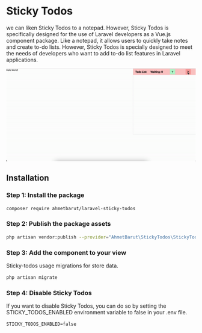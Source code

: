 # Sticky Todos

we can liken Sticky Todos to a notepad. However, Sticky Todos is specifically designed for the use of Laravel developers as a Vue.js component package. Like a notepad, it allows users to quickly take notes and create to-do lists. However, Sticky Todos is specially designed to meet the needs of developers who want to add to-do list features in Laravel applications.

![Sticky Todos](./example.gif)

## Installation

### Step 1: Install the package

```bash
composer require ahmetbarut/laravel-sticky-todos
```

### Step 2: Publish the package assets

```bash
php artisan vendor:publish --provider="AhmetBarut\StickyTodos\StickyTodosServiceProvider" --tag="sticky-todos-public"
```

### Step 3: Add the component to your view

Sticky-todos usage migrations for store data.

```bash
php artisan migrate
```

### Step 4: Disable Sticky Todos

If you want to disable Sticky Todos, you can do so by setting the STICKY_TODOS_ENABLED environment variable to false in your .env file.

```env
STICKY_TODOS_ENABLED=false
```
